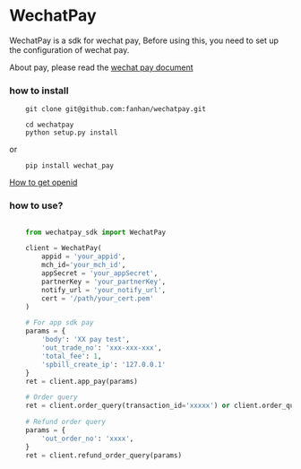 WechatPay
=============

WechatPay is a sdk for wechat pay, Before using this, you need to set up the configuration of wechat pay.

About pay, please read the [wechat pay document](https://pay.weixin.qq.com/wiki/doc/api/index.html)

### how to install

```
    git clone git@github.com:fanhan/wechatpay.git

    cd wechatpay
    python setup.py install
```

or

```
    pip install wechat_pay
```


[How to get openid](https://pay.weixin.qq.com/wiki/doc/api/app.php?chapter=4_4)

### how to use?

``` python

    from wechatpay_sdk import WechatPay

    client = WechatPay(
        appid = 'your_appid',
        mch_id='your_mch_id',
        appSecret = 'your_appSecret',
        partnerKey = 'your_partnerKey',
        notify_url = 'your_notify_url',
        cert = '/path/your_cert.pem'
    )

    # For app sdk pay
    params = {
        'body': 'XX pay test',
        'out_trade_no': 'xxx-xxx-xxx',
        'total_fee': 1,
        'spbill_create_ip': '127.0.0.1'
    }
    ret = client.app_pay(params)

    # Order query
    ret = client.order_query(transaction_id='xxxxx') or client.order_query(out_trade_no='xxxx')

    # Refund order query
    params = {
        'out_order_no': 'xxxx',
    }
    ret = client.refund_order_query(params)

```
